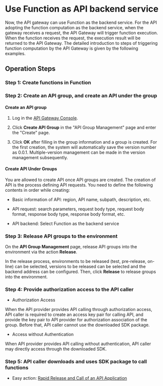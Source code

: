 # Use Function as API backend service

Now, the API gateway can use Function as the backend service. For the API adopting the function computation as the backend service, when the gateway receives a request, the API Gateway will trigger function execution. When the function receives the request, the execution result will be returned to the API Gateway. The detailed introduction to steps of triggering function computation by the API Gateway is given by the following examples.



## Operation Steps
###  Step 1: Create functions in Function


###  Step 2: Create an API group, and create an API under the group
#### Create an API group

1. Log in the [API Gateway Console](https://apigateway-console.jdcloud.com/apiGroupList).

2. Click **Create API Group** in the "API Group Management" page and enter the "Create" page.

3. Click **OK** after filling in the group information and a group is created. For the first creation, the system will automatically save the version number as 0.0.1. Multiple-version management can be made in the version management subsequently.


####  Create API Under Groups

You are allowed to create API once API groups are created. The creation of API is the process defining API requests. You need to define the following contents in order while creating:

- Basic information of API: region, API name, subpath, description, etc.

- API request: search parameters, request body type, request body format, response body type, response body format, etc.

- API backend: Select Function as the backend service


###  Step 3: Release API groups to the environment

On the **API Group Management** page, release API groups into the environment via the action **Release**.

In the release process, environments to be released (test, pre-release, on-line) can be selected, versions to be released can be selected and the backend address can be configured. Then, click **Release** to release groups into the environment.



###  Step 4: Provide authorization access to the API caller

- Authorization Access

When the API provider provides API calling through authorization access, API caller is required to create an access key pair for calling API, and provide the key pair to API provider for authorization association of the group. Before that, API caller cannot use the downloaded SDK package.

- Access without Authentication

When API provider provides API calling without authentication, API caller may directly access through the downloaded SDK.

###  Step 5: API caller downloads and uses SDK package to call functions

- Easy action: [Rapid Release and Call of an API Application](../Best-Practices/example_for_create_api.md)



